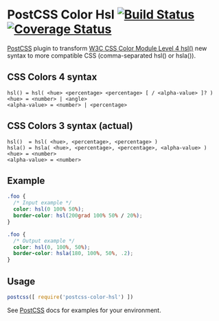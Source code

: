 # PostCSS Color Hsl [![Build Status][ci-img]][ci] [![Coverage Status][cov-img]][cov]

[PostCSS] plugin to transform [W3C CSS Color Module Level 4 hsl()](https://drafts.csswg.org/css-color/#the-hsl-notation) new syntax to more compatible CSS (comma-separated hsl() or hsla()).

[PostCSS]: https://github.com/postcss/postcss
[ci-img]:  https://travis-ci.org/dmarchena/postcss-color-hsl.svg
[ci]:      https://travis-ci.org/dmarchena/postcss-color-hsl
[cov-img]: https://coveralls.io/repos/github/dmarchena/postcss-color-hsl/badge.svg
[cov]:     https://coveralls.io/github/dmarchena/postcss-color-hsl

## CSS Colors 4 syntax

```
hsl() = hsl( <hue> <percentage> <percentage> [ / <alpha-value> ]? )
<hue> = <number> | <angle>
<alpha-value> = <number> | <percentage>
```

## CSS Colors 3 syntax (actual)

```
hsl()  = hsl( <hue>, <percentage>, <percentage> )
hsla() = hsla( <hue>, <percentage>, <percentage>, <alpha-value> )
<hue> = <number>
<alpha-value> = <number>
```

## Example

```css
.foo {
  /* Input example */
  color: hsl(0 100% 50%);
  border-color: hsl(200grad 100% 50% / 20%);
}
```

```css
.foo {
  /* Output example */
  color: hsl(0, 100%, 50%);
  border-color: hsla(180, 100%, 50%, .2);
}
```

## Usage

```js
postcss([ require('postcss-color-hsl') ])
```

See [PostCSS] docs for examples for your environment.
